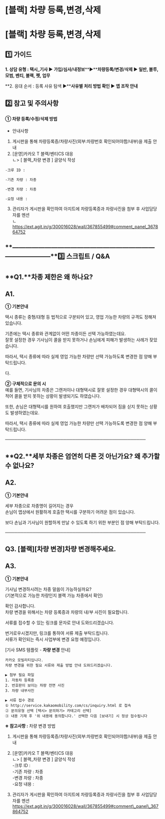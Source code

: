 # [블랙] 차량 등록,변경,삭제

[블랙] 차량 등록,변경,삭제
================

**1️⃣ 가이드**
-----------

**1. 상담 유형 : 택시\_기사 ▶ 가입/심사/내정보****▶****차량등록/변경/삭제 ▶ 일반, 블루, 모범, 벤티, 블랙, 펫, 업무**

**2. 응대 순서 : 등록 사유 탐색 ▶****사유별 처리 방법 확인 ▶ 앱 조작 안내**

**2️⃣ 참고 및 주의사항**
-----------------

#### **① 차량 등록/수정/삭제 방법**

* 안내사항

1. 게시판을 통해 차량등록증/차량사진(외부:차량번호 확인되어야함/내부)을 제출 안내
2. [운영]카카오 T 블랙/벤티CS 대응  
   ㄴ> [ 블랙\_차량 변경 ] 글양식 작성

```
-크루 ID :  
  
-기존 차량 : 차종   
  
-변경 차량 : 차종   
  
-요청 내용 :
```

3. 관리자가 게시판을 확인하여 아지트에 차량등록증과 차량사진을 첨부 후 사업담당자를 멘션  
ㄴ<https://ext.agit.in/g/300016028/wall/367855499#comment_panel_367864752>

**―****―****―****―****―****―****―****―****―****―****―****―****―****―****―****―****―****―****―****―****―****―****―****―****―****―****―****―****―****3️⃣ 스크립트 / Q&A**
-------------------------------------------------------------------------------------------------------------------------------------------------------------------

**Q1.****차종 제한은 왜 하나요?**
------------------------

**A1.**
-------

**① 기본안내**

택시 종류는 중형/대형 등 법적으로 구분되어 있고, 영업 가능한 차량의 규격도 정해져 있습니다.

기존에는 택시 종류와 관계없이 어떤 차종이든 선택 가능하였는데요.  
잘못 설정한 경우 기사님이 콜을 받지 못하거나 손님에게 피해가 발생하는 사례가 잦았습니다.

따라서, 택시 종류에 따라 실제 영업 가능한 차량만 선택 가능하도록 변경한 점 양해 부탁드립니다.

다.

**② 구체적으로 문의 시**  
예를 들면, 기사님의 차종은 그랜저이나 대형택시로 잘못 설정한 경우 대형택시의 콜이 적어 콜을 받지 못하는 상황이 발생되기도 하였습니다.

또한, 손님은 대형택시를 원하여 호출했지만 그랜저가 배차되어 짐을 싣지 못하는 상황도 발생하였는데요.

따라서, 택시 종류에 따라 실제 영업 가능한 차량만 선택 가능하도록 변경한 점 양해 부탁드립니다.

──────────────────────────────────────────────

**Q2.****세부 차종은 엄연히 다른 것 아닌가요? 왜 추가할 수 없나요?**
---------------------------------------------

**A2.**
-------

**① 기본안내**

세부 차종으로 차종명이 길어지는 경우  
손님이 앱상에서 원활하게 호출한 택시를 구분하기 어려운 점이 있습니다.

보다 손님과 기사님이 원할하게 만날 수 있도록 하기 위한 부분인 점 양해 부탁드립니다.

──────────────────────────────────────────────

**Q3. [블랙][차량 변경]차량 변경해주세요.**
-----------------------------

**A3.**
-------

**① 기본안내**

기사님 변경하시려는 차종 말씀이 가능하실까요?  
(기본적으로 가능한 차량인지 블랙 가능 차종에서 확인)

확인 감사합니다.  
차량 변경을 위해서는 차량 등록증과 차량의 내/부 사진이 필요합니다.

서류를 접수할 수 있는 링크를 문자로 안내 도와드리겠습니다.

번거로우시겠지만, 링크를 통하여 서류 제출 부탁드립니다.  
서류가 확인되는 즉시 사업부에 변경 요청 예정입니다.

[기사 SMS 템플릿 - **차량 변경** 안내]

```
카카오 모빌리티입니다.  
차량 변경을 위한 필요 서류와 제출 방법 안내 도와드리겠습니다.  
  
▶ 첨부 필요 파일  
1. 자동차 등록증  
2. 번호판이 보이는 차량 전면 사진  
3. 차량 내부사진  
  
▶ 서류 접수 경로  
① http://service.kakaomobility.com/cs/inquiry.html 로 접속  
② 문의유형 선택 [택시> 문의하기> 카테고리 선택]  
③ 내용 기재 후 '위 내용에 동의합니다.' 선택한 다음 [보내기] 시 정상 접수됩니다
```

**※ 참고사항 :** 차량 변경 방법

1. 게시판을 통해 차량등록증/차량사진(외부:차량번호 확인되어야함/내부)을 제출 안내  
2. [운영]카카오 T 블랙/벤티CS 대응  
ㄴ> [ 블랙\_차량 변경 ] 글양식 작성  
-크루 ID :  
-기존 차량 : 차종   
-변경 차량 : 차종   
-요청 내용 :

3. 관리자가 게시판을 확인하여 아지트에 차량등록증과 차량사진을 첨부 후 사업담당자를 멘션  
https://ext.agit.in/g/300016028/wall/367855499#comment\_panel\_367864752